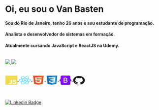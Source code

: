 # Oi, eu sou o Van Basten
#### Sou do Rio de Janeiro, tenho 26 anos e sou estudante de programação.
#### Analista e desenvolvedor de sistemas em formação.
#### Atualmente cursando JavaScript e ReactJS na Udemy.


<br>

<div>
  <a href="https://github.com/vanbastenrx%22%3E">
  <img height="160em" src="https://github-readme-stats.vercel.app/api?username=vanbastenrx&show_icons=true&theme=dark&include_all_commits=true&count_private=true"/>
  <img height="160em" src="https://github-readme-stats.vercel.app/api/top-langs/?username=vanbastenrx&layout=compact&langs_count=7&theme=dark"/>
</div>
  
  <br>
  
  <div style="display: inline_block"><br>
    <img align="center" height="30" width="40" src="https://raw.githubusercontent.com/devicons/devicon/master/icons/javascript/javascript-plain.svg">
    <img align="center" height="30" width="40" src="https://raw.githubusercontent.com/devicons/devicon/master/icons/react/react-original.svg">
    <img align="center" height="30" width="40" src="https://raw.githubusercontent.com/devicons/devicon/master/icons/html5/html5-original.svg">
    <img align="center" height="30" width="40" src="https://raw.githubusercontent.com/devicons/devicon/master/icons/css3/css3-original.svg">
    <img align="center" height="30" width="40" src="https://raw.githubusercontent.com/devicons/devicon/master/icons/bootstrap/bootstrap-original.svg">
    <img align="center" height="30" width="40" src="https://raw.githubusercontent.com/devicons/devicon/master/icons/github/github-original.svg">
  </div>
  
  <br>
  <br>
  
[![Linkedin Badge](https://img.shields.io/badge/-LinkedIn-blue?style=flat-square&logo=Linkedin&logoColor=white&link=https://www.linkedin.com/in/van-basten-albuquerque-92a5b9214/)](https://www.linkedin.com/in/van-basten-albuquerque-92a5b9214/)
